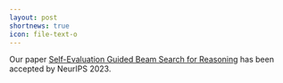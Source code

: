```yaml
---
layout: post
shortnews: true
icon: file-text-o
---
```


Our paper [Self-Evaluation Guided Beam Search for Reasoning](https://arxiv.org/abs/2305.00633) has been accepted by NeurIPS 2023.
